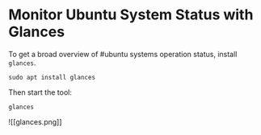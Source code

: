 # Monitor Ubuntu System Status with Glances
To get a broad overview of #ubuntu systems operation status, install `glances`.

```terminal
sudo apt install glances
```

Then start the tool:

```terminal
glances
```

![[glances.png]]
